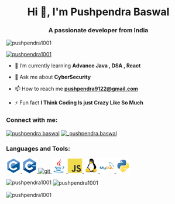 <h1 align="center">Hi 👋, I'm Pushpendra Baswal</h1>
<h3 align="center">A passionate developer from India</h3>

<p align="left"> <img src="https://komarev.com/ghpvc/?username=pushpendra1001&label=Profile%20views&color=0e75b6&style=flat" alt="pushpendra1001" /> </p>

<p align="left"> <a href="https://github.com/ryo-ma/github-profile-trophy"><img src="https://github-profile-trophy.vercel.app/?username=pushpendra1001" alt="pushpendra1001" /></a> </p>

- 🌱 I’m currently learning **Advance Java , DSA , React**

- 💬 Ask me about **CyberSecurity**

- 📫 How to reach me **pushpendra9122@gmail.com**

- ⚡ Fun fact **I Think Coding Is just Crazy Like So Much**

<h3 align="left">Connect with me:</h3>
<p align="left">
<a href="https://linkedin.com/in/pushpendra baswal" target="blank"><img align="center" src="https://raw.githubusercontent.com/rahuldkjain/github-profile-readme-generator/master/src/images/icons/Social/linked-in-alt.svg" alt="pushpendra baswal" height="30" width="40" /></a>
<a href="https://instagram.com/_pushpendra.baswal" target="blank"><img align="center" src="https://raw.githubusercontent.com/rahuldkjain/github-profile-readme-generator/master/src/images/icons/Social/instagram.svg" alt="_pushpendra.baswal" height="30" width="40" /></a>
</p>

<h3 align="left">Languages and Tools:</h3>
<p align="left"> <a href="https://www.cprogramming.com/" target="_blank" rel="noreferrer"> <img src="https://raw.githubusercontent.com/devicons/devicon/master/icons/c/c-original.svg" alt="c" width="40" height="40"/> </a> <a href="https://www.w3schools.com/cpp/" target="_blank" rel="noreferrer"> <img src="https://raw.githubusercontent.com/devicons/devicon/master/icons/cplusplus/cplusplus-original.svg" alt="cplusplus" width="40" height="40"/> </a> <a href="https://git-scm.com/" target="_blank" rel="noreferrer"> <img src="https://www.vectorlogo.zone/logos/git-scm/git-scm-icon.svg" alt="git" width="40" height="40"/> </a> <a href="https://www.java.com" target="_blank" rel="noreferrer"> <img src="https://raw.githubusercontent.com/devicons/devicon/master/icons/java/java-original.svg" alt="java" width="40" height="40"/> </a> <a href="https://developer.mozilla.org/en-US/docs/Web/JavaScript" target="_blank" rel="noreferrer"> <img src="https://raw.githubusercontent.com/devicons/devicon/master/icons/javascript/javascript-original.svg" alt="javascript" width="40" height="40"/> </a> <a href="https://www.linux.org/" target="_blank" rel="noreferrer"> <img src="https://raw.githubusercontent.com/devicons/devicon/master/icons/linux/linux-original.svg" alt="linux" width="40" height="40"/> </a> <a href="https://www.mysql.com/" target="_blank" rel="noreferrer"> <img src="https://raw.githubusercontent.com/devicons/devicon/master/icons/mysql/mysql-original-wordmark.svg" alt="mysql" width="40" height="40"/> </a> <a href="https://www.python.org" target="_blank" rel="noreferrer"> <img src="https://raw.githubusercontent.com/devicons/devicon/master/icons/python/python-original.svg" alt="python" width="40" height="40"/> </a> </p>

<p><img align="left" src="https://github-readme-stats.vercel.app/api/top-langs?username=pushpendra1001&show_icons=true&locale=en&layout=compact" alt="pushpendra1001" /></p>

<p>&nbsp;<img align="center" src="https://github-readme-stats.vercel.app/api?username=pushpendra1001&show_icons=true&locale=en" alt="pushpendra1001" /></p>

<p><img align="center" src="https://github-readme-streak-stats.herokuapp.com/?user=pushpendra1001&" alt="pushpendra1001" /></p>

